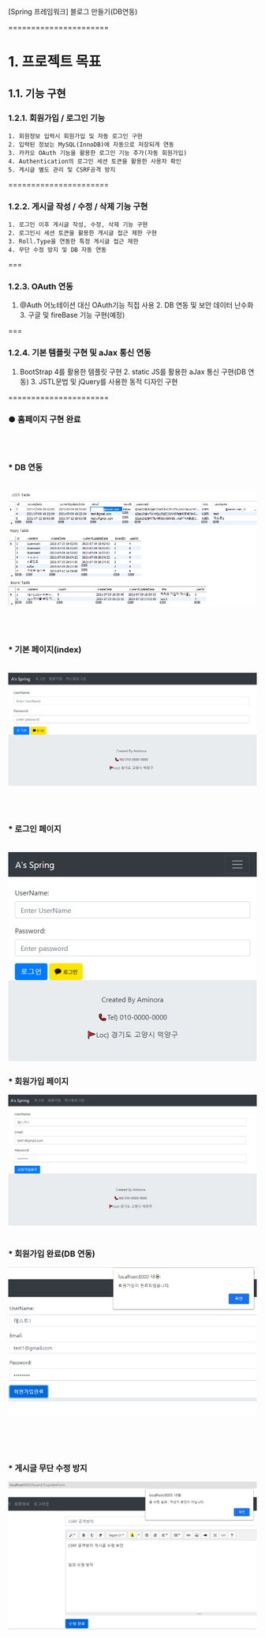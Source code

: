 [Spring 프레임워크]  블로그 만들기(DB연동)

======================

# 1. 프로젝트 목표
## 1.1. 기능 구현
### 1.2.1. 회원가입 / 로그인 기능
	1. 회원정보 입력시 회원가입 및 자동 로그인 구현 
	2. 입력된 정보는 MySQL(InnoDB)에 자동으로 저장되게 연동
	3. 카카오 OAuth 기능을 활용한 로그인 기능 추가(자동 회원가입)
	4. Authentication의 로그인 세션 토큰을 활용한 사용자 확인
	5. 게시글 별도 관리 및 CSRF공격 방지
======================

### 1.2.2. 게시글 작성 / 수정 / 삭제 기능 구현
	1. 로그인 이후 게시글 작성, 수정, 삭제 기능 구현 
	2. 로그인시 세션 토큰을 활용한 게시글 접근 제한 구현
	3. Roll.Type을 연동한 특정 게시글 접근 제한
	4. 무단 수정 방지 및 DB 자동 연동
===

### 1.2.3. OAuth 연동 
  1. @Auth 어노테이션 대신 OAuth기능 직접 사용 
	2. DB 연동 및 보안 데이터 난수화
	3. 구글 및 fireBase 기능 구현(예정) 
	
===

### 1.2.4. 기본 템플릿 구현 및 aJax 통신 연동 
  1. BootStrap 4를 활용한 템플릿 구현
	2. static JS를 활용한 aJax 통신 구현(DB 연동)
	3. JSTL문법 및 jQuery를 사용한 동적 디자인 구현
	
======================

  
  ### ● 홈페이지 구현 완료

  <br/><br/>
### * DB 연동    <br/><br/>
![ex_screenshot](./RDBMS.png)    



<br/><br/>
### * 기본 페이지(index)  <br/><br/>
 ![ex_screenshot](./페이지1.png)   <br/> 


<br/><br/>
### * 로그인 페이지  <br/><br/>
  ![ex_screenshot](./페이지2.png) <br/>    

### * 회원가입 페이지  <br/>
 ![ex_screenshot](./페이지3_1.png)<br/><br/>
 ### * 회원가입 완료(DB 연동) <br/>
 ![ex_screenshot](./페이지3.png)    

<br/><br/><br/>
### * 게시글 무단 수정 방지  <br/>
   ![ex_screenshot](./공격방지.png)   <br/> 


